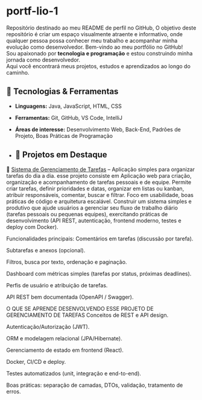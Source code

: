 # portf-lio-1
Repositório destinado ao meu README de perfil no GitHub, O objetivo deste repositório é criar um espaço visualmente atraente e informativo, onde qualquer pessoa possa conhecer meu trabalho e acompanhar minha evolução como desenvolvedor. 
Bem-vindo ao meu portfólio no GitHub!  
Sou apaixonado por **tecnologia e programação** e estou construindo minha jornada como desenvolvedor.  
Aqui você encontrará meus projetos, estudos e aprendizados ao longo do caminho.  

## 🚀 Tecnologias & Ferramentas
- **Linguagens:** Java, JavaScript, HTML, CSS  
- **Ferramentas:** Git, GitHub, VS Code, IntelliJ  
- **Áreas de interesse:** Desenvolvimento Web, Back-End, Padrões de Projeto, Boas Práticas de Programação

- ## 📂 Projetos em Destaque
🔹 [Sistema de Gerenciamento de Tarefas](#) – Aplicação simples para organizar tarefas do dia a dia.
esse projeto consiste em Aplicação web para criação, organização e acompanhamento de tarefas pessoais e de equipe. Permite criar tarefas, definir prioridades e datas, organizar em listas ou kanban, atribuir responsáveis, comentar, buscar e filtrar. Foco em usabilidade, boas práticas de código e arquitetura escalável.
Construir um sistema simples e produtivo que ajude usuários a gerenciar seu fluxo de trabalho diário (tarefas pessoais ou pequenas equipes), exercitando práticas de desenvolvimento (API REST, autenticação, frontend moderno, testes e deploy com Docker).

Funcionalidades principais: Comentários em tarefas (discussão por tarefa).

Subtarefas e anexos (opcional).

Filtros, busca por texto, ordenação e paginação.

Dashboard com métricas simples (tarefas por status, próximas deadlines).

Perfis de usuário e atribuição de tarefas.

API REST bem documentada (OpenAPI / Swagger). 

O QUE SE APRENDE DESENVOLVENDO ESSE PROJETO DE GERENCIAMENTO DE TAREFAS
Conceitos de REST e API design.

Autenticação/Autorização (JWT).

ORM e modelagem relacional (JPA/Hibernate).

Gerenciamento de estado em frontend (React).

Docker, CI/CD e deploy.

Testes automatizados (unit, integração e end-to-end).

Boas práticas: separação de camadas, DTOs, validação, tratamento de erros.
